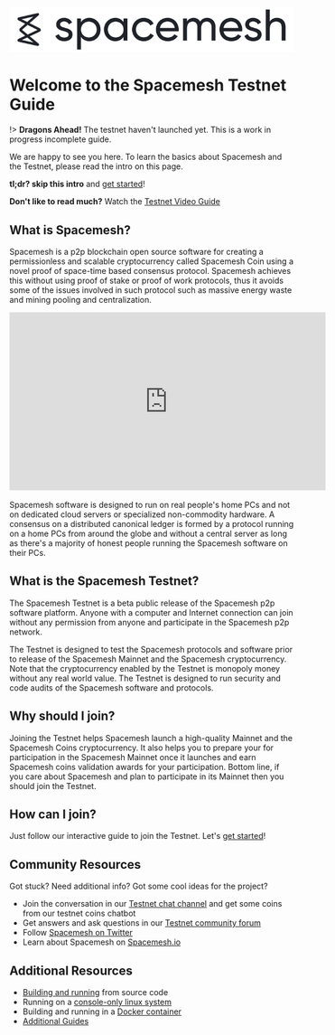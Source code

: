 ![](/images/logo.png)

# Welcome to the Spacemesh Testnet Guide

!> **Dragons Ahead!** The testnet haven't launched yet. This is a work in progress incomplete guide.

We are happy to see you here. To learn the basics about Spacemesh and the Testnet, please read the intro on this page.

**tl;dr? skip this intro** and [get started](guide/install.md)!

**Don't like to read much?** Watch the [Testnet Video Guide](#)

## What is Spacemesh?
Spacemesh is a p2p blockchain open source software for creating a permissionless and scalable cryptocurrency called Spacemesh Coin using a novel proof of space-time based consensus protocol. Spacemesh achieves this without using proof of stake or proof of work protocols, thus it avoids some of the issues involved in such protocol such as massive energy waste and mining pooling and centralization.

<div width="100%" align="center">
<iframe width="560" height="315" src="https://www.youtube.com/embed/videoseries?list=PL5BszCNLCnMP49lAl2OWX3L8GK50ngq0Y&rel=0" frameborder="0" allow="autoplay; encrypted-media" allowfullscreen></iframe>
</div>

Spacemesh software is designed to run on real people's home PCs and not on dedicated cloud servers or specialized non-commodity hardware. A consensus on a distributed canonical ledger is formed by a protocol running on a home PCs from around the globe and without a central server as long as there's a majority of honest people running the Spacemesh software on their PCs.

## What is the Spacemesh Testnet?
The Spacemesh Testnet is a beta public release of the Spacemesh p2p software platform. Anyone with a computer and Internet connection can join without any permission from anyone and participate in the Spacemesh p2p network.

The Testnet is designed to test the Spacemesh protocols and software prior to release of the Spacemesh Mainnet and the Spacemesh cryptocurrency. Note that the cryptocurrency enabled by the Testnet is monopoly money without any real world value. The Testnet is designed to run security and code audits of the Spacemesh software and protocols.

## Why should I join?
Joining the Testnet helps Spacemesh launch a high-quality Mainnet and the Spacemesh Coins cryptocurrency. It also helps you to prepare your for participation in the Spacemesh Mainnet once it launches and earn Spacemesh coins validation awards for your participation. Bottom line, if you care about Spacemesh and plan to participate in its Mainnet then you should join the Testnet.

## How can I join?
Just follow our interactive guide to join the Testnet. Let's [get started](guide/install.md)!

## Community Resources
Got stuck? Need additional info? Got some cool ideas for the project?
- Join the conversation in our [Testnet chat channel](https://gitter.im/spacemesh-os/testnet) and get some coins from our testnet coins chatbot
- Get answers and ask questions in our [Testnet community forum](https://community.spacemesh.io/c/testnet)
- Follow [Spacemesh on Twitter](https://twitter.com/teamspacemesh)
- Learn about Spacemesh on [Spacemesh.io](https://spacemesh.io)

## Additional Resources
- [Building and running](build.md) from source code
- Running on a [console-only linux system](linux.md)
- Building and running in a [Docker container](docker.md)
- [Additional Guides](more.md)
